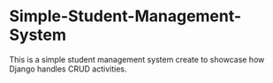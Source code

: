 # Simple-Student-Management-System
This is a simple student management system create to showcase how Django handles CRUD activities.
